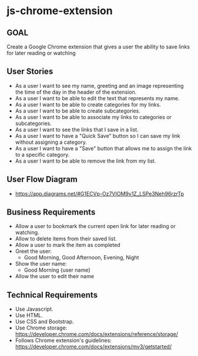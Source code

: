 # js-chrome-extension

## GOAL

Create a Google Chrome extension that gives a user the ability to save links for later reading or watching

## User Stories

- As a user I want to see my name, greeting and an image representing the time of the day in the header of the extension.
- As a user I want to be able to edit the text that represents my name.
- As a user I want to be able to create categories for my links.
- As a user I want to be able to create subcategories.
- As a user I want to be able to associate my links to categories or subcategories.
- As a user I want to see the links that I save in a list.
- As a user I want to have a "Quick Save" button so I can save my link without assigning a category.
- As a user I want to have a "Save" button that allows me to assign the link to a specific category.
- As a user I want to be able to remove the link from my list.

## User Flow Diagram

- https://app.diagrams.net/#G1ECVp-Oz7VIOM9v1Z_LSPe3Neh96rzrTp

## Business Requirements

- Allow a user to bookmark the current open link for later reading or watching.
- Allow to delete items from their saved list.
- Allow a user to mark the item as completed
- Greet the user:
  - Good Morning, Good Afternoon, Evening, Night
- Show the user name:
  - Good Morning {user name}
- Allow the user to edit their name

## Technical Requirements

- Use Javascript.
- Use HTML.
- Use CSS and Bootstrap.
- Use Chrome storage: https://developer.chrome.com/docs/extensions/reference/storage/
- Follows Chrome extension's guidelines: https://developer.chrome.com/docs/extensions/mv3/getstarted/
